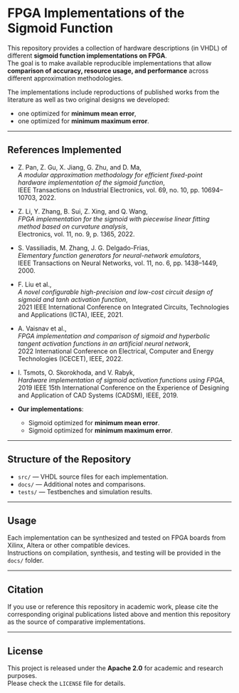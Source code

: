 # FPGA Implementations of the Sigmoid Function

This repository provides a collection of hardware descriptions (in VHDL) of different **sigmoid function implementations on FPGA**.  
The goal is to make available reproducible implementations that allow **comparison of accuracy, resource usage, and performance** across different approximation methodologies.

The implementations include reproductions of published works from the literature as well as two original designs we developed:  
- one optimized for **minimum mean error**,  
- one optimized for **minimum maximum error**.  

---

## References Implemented

- Z. Pan, Z. Gu, X. Jiang, G. Zhu, and D. Ma,  
  *A modular approximation methodology for efficient fixed-point hardware implementation of the sigmoid function*,  
  IEEE Transactions on Industrial Electronics, vol. 69, no. 10, pp. 10694–10703, 2022.

- Z. Li, Y. Zhang, B. Sui, Z. Xing, and Q. Wang,  
  *FPGA implementation for the sigmoid with piecewise linear fitting method based on curvature analysis*,  
  Electronics, vol. 11, no. 9, p. 1365, 2022.

- S. Vassiliadis, M. Zhang, J. G. Delgado-Frias,  
  *Elementary function generators for neural-network emulators*,  
  IEEE Transactions on Neural Networks, vol. 11, no. 6, pp. 1438–1449, 2000.

- F. Liu et al.,  
  *A novel configurable high-precision and low-cost circuit design of sigmoid and tanh activation function*,  
  2021 IEEE International Conference on Integrated Circuits, Technologies and Applications (ICTA), IEEE, 2021.

- A. Vaisnav et al.,  
  *FPGA implementation and comparison of sigmoid and hyperbolic tangent activation functions in an artificial neural network*,  
  2022 International Conference on Electrical, Computer and Energy Technologies (ICECET), IEEE, 2022.

- I. Tsmots, O. Skorokhoda, and V. Rabyk,  
  *Hardware implementation of sigmoid activation functions using FPGA*,  
  2019 IEEE 15th International Conference on the Experience of Designing and Application of CAD Systems (CADSM), IEEE, 2019.

- **Our implementations**:  
  - Sigmoid optimized for **minimum mean error**.  
  - Sigmoid optimized for **minimum maximum error**.  

---

## Structure of the Repository

- `src/` — VHDL source files for each implementation.  
- `docs/` — Additional notes and comparisons.  
- `tests/` — Testbenches and simulation results.  

---

## Usage

Each implementation can be synthesized and tested on FPGA boards from Xilinx, Altera or other compatible devices.  
Instructions on compilation, synthesis, and testing will be provided in the `docs/` folder.  

---

## Citation

If you use or reference this repository in academic work, please cite the corresponding original publications listed above and mention this repository as the source of comparative implementations.  

---

## License

This project is released under the **Apache 2.0** for academic and research purposes.  
Please check the `LICENSE` file for details.
